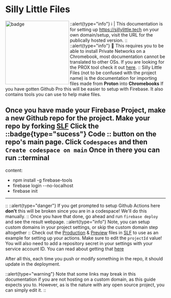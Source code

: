 # Silly Little Files
<img align="left" src="https://sillylittle.tech/assets/slf.png" height="200" width="200" alt="badge"/>

::alert{type="info"}
ℹ️ | This documentation is for setting up https://sillylittle.tech on your own domain/setup, visit the URL for the publically hosted version.
::
::alert{type="info"}
📒 This requires you to be able to install Private Networks on a Chromebook, most documentation cannot be translated to other OSs. If you are looking for the PROX tool check it out [here](/setup/acprox).
::
Silly Little Files (not to be confused with the project name) is the documentation for importing files made from **Proton** into **Chromebooks**
If you have gotten Github Pro this will be easier to setup with Firebase.
It also contains tools you can use to help make files.

Once you have made your Firebase Project, make a new Github repo for the project.
Make your repo by forking [SLF](https://github.com/dswan36/SillyLittleFiles/tree/main)
Click the
::badge{type="sucess"}
Code
::
button on the repo's main page.
Click `Codespaces` and then `Create codespace on main`
Once in there you can run
  ::terminal
  ---
  content:
  - npm install -g firebase-tools
  - firebase login --no-localhost
  - firebase init
  ---
  ::
  ::alert{type="danger"}
If you get prompted to setup Github Actions here **don't** this will be broken since you are in a codespace! We'll do this manually.
::
Once you have that done, go ahead and run `firebase deploy` and see the result webpage.
::alert{type="info"}
Note, you can setup custom domains in your project settings, or skip the custom domain step altogether
::
Check out the [Production](https://github.com/dswan36/SillyLittleFiles/blob/main/.github/workflows/deploy-prod.yml) & [Preview](https://github.com/dswan36/SillyLittleFiles/blob/main/.github/workflows/deploy-preview.yml) files in [SLF](https://github.com/dswan36/SillyLittleFiles/tree/main) to use as an example for setting up your actions.
Make sure to edit the `projectId` value!
You will also need to add a repository secret in your settings with your service account ID. You can read about getting that [here](https://github.com/FirebaseExtended/action-hosting-deploy/blob/main/docs/service-account.md)

After all this, each time you push or modify something in the repo, it should update in the deployment.

::alert{type="warning"}
Note that some links may break in this documentation if you are not hosting on a custom domain, as this guide expects you to. However, as is the nature with any open source project, you can simply edit it.
::
